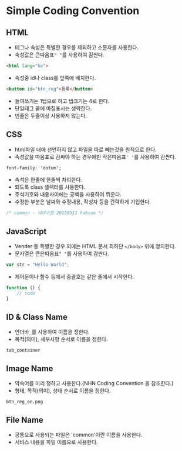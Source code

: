 Simple Coding Convention
===

HTML
---
- 테그나 속성은 특별한 경우를 제외하고 소문자를 사용한다.
- 속성값은 큰따옴표`" "`를 사용하여 감싼다.
```html
<html lang="ko">
```
- 속성중 id나 class를 앞쪽에 배치한다.
```html
<button id="btn_reg">등록</button>
```
- 들여쓰기는 1탭으로 하고 탭크기는 4로 한다.
- 단일테그 끝에 마침표시는 생략한다.
- 빈줄은 두줄이상 사용하지 않는다.

CSS
---
- html파일 내에 선언하지 않고 파일을 따로 빼는것을 원칙으로 한다.
- 속성값을 따옴표로 감싸야 하는 경우에만 작은따옴표`' '`를 사용하여 감싼다.
```css
font-family: 'dotum';
```
- 속석은 한줄에 한줄씩 처리한다.
- 되도록 class 셀렉터를 사용한다.
- 주석기호와 내용사이에는 공백을 사용하여 뛰운다.
- 수정한 부분은 날짜와 수정내용, 작성자 등을 간략하게 기입한다.
```css
/* common - 네비수정 20150511 haksoo */
```

JavaScript
---
- Vender 등 특별한 경우 외에는 HTML 문서 최하단 `</body>` 위에 정의한다.
- 문자열은 큰은따옴표`" "`를 사용하여 감싼다.
```javascript
var str = "Hello World";
```
- 제어문이나 함수 등에서 중괄호는 같은 줄에서 시작한다.
```javascript
function () {
	// todo
}
```

ID & Class Name
---
- 언더바`_`를 사용하여 이름을 정한다.
- 목적(의미), 세부사항 순서로 이름을 정한다.
```
tab_container
```

Image Name
---
- 약속어를 미리 정하고 사용한다.(NHN Coding Convention 을 참조한다.)
- 형태, 목적(의미), 상태 순서로 이름을 정한다.
```
btn_reg_on.png
```

File Name
---
- 공통으로 사용되는 파일은 'common'이란 이름을 사용한다.
- 서비스 내용을 파일 이름으로 사용한다.